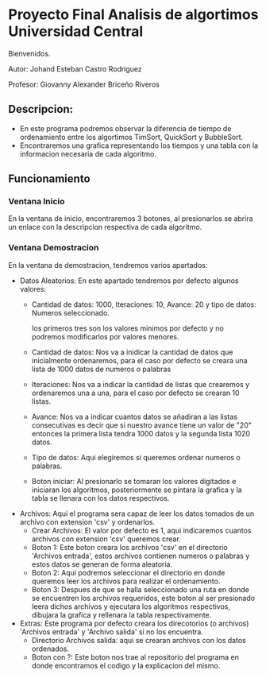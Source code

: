 # Proyecto Final Analisis de algortimos Universidad Central
Bienvenidos.

Autor: Johand Esteban Castro Rodriguez

Profesor: Giovanny Alexander Briceño Riveros

## Descripcion:
* En este programa podremos observar la diferencia de tiempo de ordenamiento entre
los algortimos TimSort, QuickSort y BubbleSort.
* Encontraremos una grafica representando los tiempos y una tabla con la informacion necesaria de cada algoritmo.
## Funcionamiento
### Ventana Inicio
En la ventana de inicio, encontraremos 3 botones, al presionarlos se abrira un enlace con la descripcion respectiva de cada algoritmo.
### Ventana Demostracion
En la ventana de demostracion, tendremos varios apartados:
* Datos Aleatorios: En este apartado tendremos por defecto algunos valores:
    - Cantidad de datos: 1000, Iteraciones: 10, Avance: 20 y tipo de datos: Numeros seleccionado.

       los primeros tres son los valores minimos por defecto y no podremos modificarlos por valores menores.

    - Cantidad de datos: Nos va a inidicar la cantidad de datos que inicialmente ordenaremos, para el caso por defecto se creara una lista de 1000 datos de numeros o palabras
    - Iteraciones: Nos va a indicar la cantidad de listas que crearemos y ordenaremos una a una, para el caso por defecto se crearan 10 listas.
    - Avance: Nos va a indicar cuantos datos se añadiran a las listas consecutivas es decir que si nuestro avance tiene un valor de "20" entonces la primera lista tendra 1000 datos y la segunda lista 1020 datos.
    - Tipo de datos: Aqui elegiremos si queremos ordenar numeros o palabras.
    - Boton iniciar: Al presionarlo se tomaran los valores digitados e iniciaran los algoritmos,            posteriormente se pintara la grafica y la tabla se llenara con los datos respectivos.
* Archivos: Aqui el programa sera capaz de leer los datos tomados de un archivo con extension 'csv' y       ordenarlos.
    - Crear Archivos: El valor por defecto es 1, aqui indicaremos cuantos archivos con extension 'csv' queremos crear.
    - Boton 1: Este boton creara los archivos 'csv' en el directorio 'Archivos entrada', estos archivos contienen numeros o palabras y estos datos se generan de forma aleatoria.
    - Boton 2: Aqui podremos seleccionar el directorio en donde queremos leer los archivos para realizar el ordenamiento.
    - Boton 3: Despues de que se halla seleccionado una ruta en donde se encuentren los archivos requeridos, este boton al ser presionado leera dichos archivos y ejecutara los algoritmos respectivos, dibujara la grafica y rellenara la tabla respectivamente.
* Extras: Este programa por defecto creara los direcotorios (o archivos) 'Archivos entrada' y 'Archivo salida' si no los encuentra.
    - Directorio Archivos salida: aqui se crearan archivos con los datos ordenados.
    - Boton con ?: Este boton nos trae al repositorio del programa en donde encontramos el codigo y la explicacion del mismo.